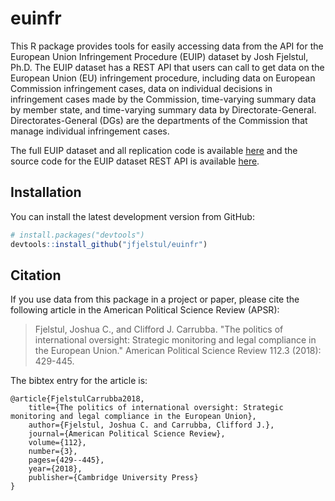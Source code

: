 # euinfr

This R package provides tools for easily accessing data from the API for the European Union Infringement Procedure (EUIP) dataset by Josh Fjelstul, Ph.D. The EUIP dataset has a REST API that users can call to get data on the European Union (EU) infringement procedure, including data on European Commission infringement cases, data on individual decisions in infringement cases made by the Commission, time-varying summary data by member state, and time-varying summary data by Directorate-General. Directorates-General (DGs) are the departments of the Commission that manage individual infringement cases.

The full EUIP dataset and all replication code is available [here](https://github.com/jfjelstul/EU-infringement-data) and the source code for the EUIP dataset REST API is available [here](https://github.com/jfjelstul/EU-infringement-data-API).

## Installation

You can install the latest development version from GitHub:

```r
# install.packages("devtools")
devtools::install_github("jfjelstul/euinfr")
```

## Citation

If you use data from this package in a project or paper, please cite the following article in the American Political Science Review (APSR):

> Fjelstul, Joshua C., and Clifford J. Carrubba. "The politics of international oversight: Strategic monitoring and legal compliance in the European Union." American Political Science Review 112.3 (2018): 429-445.

The bibtex entry for the article is:

```
@article{FjelstulCarrubba2018,
    title={The politics of international oversight: Strategic monitoring and legal compliance in the European Union},
    author={Fjelstul, Joshua C. and Carrubba, Clifford J.},
    journal={American Political Science Review},
    volume={112},
    number={3},
    pages={429--445},
    year={2018},
    publisher={Cambridge University Press}
}
```
